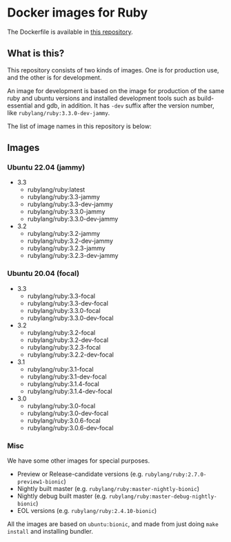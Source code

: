 # Docker images for Ruby

The Dockerfile is available in [this repository](https://github.com/ruby/ruby-docker-images).

## What is this?

This repository consists of two kinds of images. One is for production use, and the other is for development.

An image for development is based on the image for production of the same ruby and ubuntu versions and installed development tools such as build-essential and gdb, in addition. It has `-dev` suffix after the version number, like `rubylang/ruby:3.3.0-dev-jammy`.

The list of image names in this repository is below:

## Images

### Ubuntu 22.04 (jammy)

- 3.3
  - rubylang/ruby:latest
  - rubylang/ruby:3.3-jammy
  - rubylang/ruby:3.3-dev-jammy
  - rubylang/ruby:3.3.0-jammy
  - rubylang/ruby:3.3.0-dev-jammy
- 3.2
  - rubylang/ruby:3.2-jammy
  - rubylang/ruby:3.2-dev-jammy
  - rubylang/ruby:3.2.3-jammy
  - rubylang/ruby:3.2.3-dev-jammy

### Ubuntu 20.04 (focal)

- 3.3
  - rubylang/ruby:3.3-focal
  - rubylang/ruby:3.3-dev-focal
  - rubylang/ruby:3.3.0-focal
  - rubylang/ruby:3.3.0-dev-focal
- 3.2
  - rubylang/ruby:3.2-focal
  - rubylang/ruby:3.2-dev-focal
  - rubylang/ruby:3.2.3-focal
  - rubylang/ruby:3.2.2-dev-focal
- 3.1
  - rubylang/ruby:3.1-focal
  - rubylang/ruby:3.1-dev-focal
  - rubylang/ruby:3.1.4-focal
  - rubylang/ruby:3.1.4-dev-focal
- 3.0
  - rubylang/ruby:3.0-focal
  - rubylang/ruby:3.0-dev-focal
  - rubylang/ruby:3.0.6-focal
  - rubylang/ruby:3.0.6-dev-focal

### Misc

We have some other images for special purposes.

- Preview or Release-candidate versions (e.g. `rubylang/ruby:2.7.0-preview1-bionic`)
- Nightly built master (e.g. `rubylang/ruby:master-nightly-bionic`)
- Nightly debug built master (e.g. `rubylang/ruby:master-debug-nightly-bionic`)
- EOL versions (e.g. `rubylang/ruby:2.4.10-bionic`)

All the images are based on `ubuntu:bionic`, and made from just doing `make install` and installing bundler.
